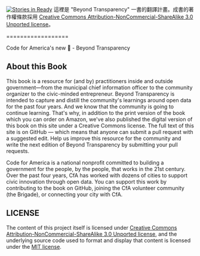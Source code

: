 [![Stories in Ready](https://badge.waffle.io/codefortomorrow/beyondtransparency.png?label=ready)](https://waffle.io/codefortomorrow/beyondtransparency)
這裡是 "Beyond Transparency" 一書的翻譯計畫。成書的著作權條款採用  [Creative Commons Attribution-NonCommercial-ShareAlike 3.0 Unported license](http://creativecommons.org/licenses/by-nc-nd/3.0/)。

==================

Code for America's new :closed_book: - Beyond Transparency 


## About this Book


This book is a resource for (and by) practitioners inside and outside government—from the municipal chief information officer to the community organizer to the civic-minded entrepreneur. Beyond Transparency is intended to capture and distill the community's learnings around open data for the past four years. And we know that the community is going to continue learning. That's why, in addition to the print version of the book which you can order on Amazon, we've also published the digital version of this book on this site under a Creative Commons license. The full text of this site is on GitHub — which means that anyone can submit a pull request with a suggested edit. Help us improve this resource for the community and write the next edition of Beyond Transparency by submitting your pull requests.

Code for America is a national nonprofit committed to building a government for the people, by the people, that works in the 21st century. Over the past four years, CfA has worked with dozens of cities to support civic innovation through open data. You can support this work by contributing to the book on GitHub, joining the CfA volunteer community (the Brigade), or connecting your city with CfA.


## LICENSE

The content of this project itself is licensed under [Creative Commons Attribution-NonCommercial-ShareAlike 3.0 Unported license](http://creativecommons.org/licenses/by-nc-nd/3.0/), and the underlying source code used to format and display that content is licensed under the [MIT license](http://opensource.org/licenses/mit-license.php). 



